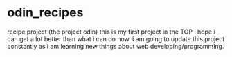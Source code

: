 # odin_recipes
recipe project (the project odin)
this is my first project in the TOP i hope i can get a lot better than what i can do now.
i am going to update this project constantly as i am learning new things about web developing/programming.
